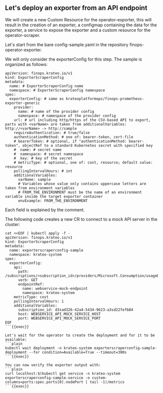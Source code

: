 ## Let's deploy an exporter from an API endpoint
We will create a new Custom Resource for the operator-exporter, this will result in the creation of an exporter, a configmap containing the data for the exporter, a service to expose the exporter and a custom resource for the operator-scraper.

Let's start from the bare config-sample.yaml in the repository finops-operator-exporter.

We will only consider the exporterConfig for this step. The sample is organized as follows:
```
apiVersion: finops.krateo.io/v1
kind: ExporterScraperConfig
metadata:
  name: # ExporterScraperConfig name
  namespace: # ExporterScraperConfig namespace
spec:
  exporterConfig: # same as krateoplatformops/finops-prometheus-exporter-generic
    provider: 
      name: # name of the provider config
      namespace: # namespace of the provider config
    url: # url including http/https of the CSV-based API to export, parts with <varName> are taken from additionalVariables: http://<varName> -> http://sample 
    requireAuthentication: # true/false
    authenticationMethod: # one of: bearer-token, cert-file
    # bearerToken: # optional, if "authenticationMethod: bearer-token", objectRef to a standard Kubernetes secret with specified key
    #  name: # secret name
    #  namespace: # secret namespace
    #  key: # key of the secret
    # metricType: # optional, one of: cost, resource; default value: resource
    pollingIntervalHours: # int
    additionalVariables:
      varName: sample
      # Variables whose value only contains uppercase letters are taken from environment variables
      # FROM_THE_ENVIRONMENT must be the name of an environment variable inside the target exporter container
      envExample: FROM_THE_ENVIRONMENT
```
Each field is explained by the comment.

The following code creates a new CR to connect to a mock API server in the cluster:
```plain
cat <<EOF | kubectl apply -f -
apiVersion: finops.krateo.io/v1
kind: ExporterScraperConfig
metadata:
  name: exporterscraperconfig-sample
  namespace: krateo-system
spec:
  exporterConfig:
    api: 
      path: /subscriptions/<subscription_id>/providers/Microsoft.Consumption/usageDetails
      verb: GET
      endpointRef:
        name: webservice-mock-endpoint
        namespace: krateo-system
    metricType: cost
    pollingIntervalHours: 1
    additionalVariables:
      subscription_id: d3sad326-42a4-5434-9623-a3sd22fefb84
      host: WEBSERVICE_API_MOCK_SERVICE_HOST
      port: WEBSERVICE_API_MOCK_SERVICE_PORT
EOF
```{{exec}}

Let's wait for the operator to create the deployment and for it to be available:
```plain
kubectl wait deployment -n krateo-system exporterscraperconfig-sample-deployment --for condition=Available=True --timeout=300s
```{{exec}}

You can now verify the exporter output with:
```plain
curl localhost:$(kubectl get service -n krateo-system exporterscraperconfig-sample-service -o custom-columns=ports:spec.ports[0].nodePort | tail -1)/metrics 
```{{exec}}
